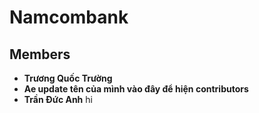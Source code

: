 # Namcombank

## Members

- **Trương Quốc Trường**
- **Ae update tên của mình vào đây để hiện contributors**
- **Trần Đức Anh** hi
